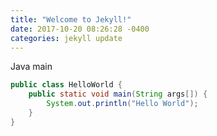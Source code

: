 ```yaml
---
title: "Welcome to Jekyll!"
date: 2017-10-20 08:26:28 -0400
categories: jekyll update
---
```


Java main

```java
public class HelloWorld {
    public static void main(String args[]) {
        System.out.println("Hello World");
    }
}
```
